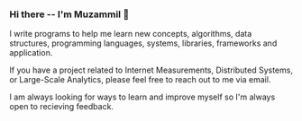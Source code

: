 ### Hi there -- I'm Muzammil 👋

I write programs to help me learn new concepts, algorithms, data structures, programming languages, systems, libraries, frameworks and application. 

If you have a project related to Internet Measurements, Distributed Systems, or Large-Scale Analytics, please feel free to reach out to me via email.

I am always looking for ways to learn and improve myself so I'm always open to recieving feedback.

<!--
**muzammilar/muzammilar** is a ✨ _special_ ✨ repository because its `README.md` (this file) appears on your GitHub profile.

Here are some ideas to get you started:

- 🔭 I’m currently working on ...
- 🌱 I’m currently learning ...
- 👯 I’m looking to collaborate on ...
- 🤔 I’m looking for help with ...
- 💬 Ask me about ...
- 📫 How to reach me: ...
- 😄 Pronouns: ...
- ⚡ Fun fact: ...
-->
